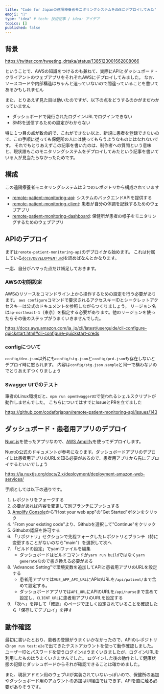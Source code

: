 ```yaml
---
title: "Code for Japanの遠隔療養者モニタリングシステムをAWSにデプロイしてみた"
emoji: "🔖"
type: "idea" # tech: 技術記事 / idea: アイデア
topics: []
published: false
---
```


## 背景

https://twitter.com/tweeting_drtaka/status/1385123001662808066

ということで、AWSの知識をつけるのも兼ねて、実際にAPIとダッシュボード・クライアントのウェブアプリをそれぞれAWSにデプロイしてみました。
なお、ソースコードや内部構造はちゃんと追っていないので間違っていることを書いてあるかもしれません

また、とりあえず見た目は動いたのですが、以下の点をどうするのかがまだわかっていません
- ダッシュボードで発行されたログインURLでログインできない
- SMSを送信するための設定がわからない

特に１つ目の点が致命的で、これができない以上、新規に患者を登録できないので、この手順に従っても保健所の人には使ってもらうようなものにはなれないです。
それでもとりあえずこの記事を書いたのは、制作者への質問という意味と、現状誰もこのモニタリングシステムをデプロイしてみたという記事を書いている人が見当たらなかったためです。

## 構成

この遠隔療養者モニタリングシステムは３つのレポジトリから構成されています

- [remote-patient-monitoring-api](https://github.com/codeforjapan/remote-patient-monitoring-api/): システムのバックエンドAPIを提供する
- [remote-patient-monitoring-client](https://github.com/codeforjapan/remote-patient-monitoring-client): 患者が自分の体調を記録するためのウェブアプリ
- [remote-patient-monitoring-dashboard](https://github.com/codeforjapan/remote-patient-monitoring-dashboard): 保健所が患者の様子をモニタリングするためのウェブアプリ

## APIのデプロイ

まずは`remote-patient-monitoring-api`のデプロイから始めます。
これは付属している[`docs/DEVELOPMENT.md`](https://github.com/codeforjapan/remote-patient-monitoring-api/blob/develop/docs/DEVELOPMENT.md)を読めばなんとかなります。

一応、自分がハマった点だけ補足しておきます。

### AWSの初期設定
AWSのリソースをコマンドライン上から操作するための設定を行う必要があります。
`aws configure`コマンドで要求されるアクセスキーIDとシークレットアクセスキーは公式のドキュメントを参照しながらつくりましょう。
リージョン名は`ap-northeast-1`（東京）を指定する必要があります。他のリージョンを使ったらその後のステップがうまくいきませんでした。

https://docs.aws.amazon.com/ja_jp/cli/latest/userguide/cli-configure-quickstart.html#cli-configure-quickstart-creds

### configについて
`config/dev.json`以外にも`config/stg.json`と`config/prd.json`も存在しないとデプロイ時に怒られます。
内容は`config/stg.json.sample`と同一で構わないのでとりあえずつくりましょう

### Swagger UIでのテスト
筆者のLinux環境だと、`npm run openSwaggerUI`で使われるシェルスクリプトが動作しませんでした。
こちらについてはすでにIssueとPRを立てました

https://github.com/codeforjapan/remote-patient-monitoring-api/issues/143

## ダッシュボード・患者用アプリのデプロイ
[Nuxt.js](https://ja.nuxtjs.org/)を使ったアプリなので、[AWS Amplify](https://aws.amazon.com/jp/amplify/)を使ってデプロイします。

Nuxtの公式のドキュメントが参考になります。ダッシュボードアプリのデプロイには患者用アプリのURLを知る必要があるので、患者用アプリから先にデプロイするといいでしょう

https://ja.nuxtjs.org/docs/2.x/deployment/deployment-amazon-web-services/

手順としては以下の通りです。
1. レポジトリをフォークする
2. 必要があれば内容を変更して別ブランチにプッシュする
3. [Amplify Console](https://console.aws.amazon.com/amplify/home)から"Host your web app"の"Get Started"ボタンをクリック
4. "From your existing code"より、Githubを選択して"Continue"をクリック
5. Githubの認証を許可する
6. 「リポジトリ」セクションで先程フォークしたレポジトリとブランチ（特に変更することがないのなら"main"）を選択して次へ
7. 「ビルドの設定」でyamlファイルを編集
    - ダッシュボードはビルドコマンドが`yarn run build`ではなく`yarn generate`なので書き換える必要がある
8. "Advanced Setting"で環境変数を追加してAPIと患者用アプリのURLを設定する
    - 患者用アプリでは`VUE_APP_API_URL`にAPIのURLを`/api/patient/`まで含めて設定する。
    - ダッシュボードアプリでは`API_URL`にAPIのURLを`/api/nurse`まで含めて設定し、`CLIENT_URL`に患者用アプリのURLを設定する
9. 「次へ」を押して「確認」のページで正しく設定されていることを確認したら「保存してデプロイ」を押す

## 動作確認
最初に書いたとおり、患者の登録がうまくいかなかったので、APIのレポジトリの`npm run test:e2e`で出てきたテストアカウントを使って動作確認しました。
ユーザーIDとパスワードを使うログインはうまくいきましたが、ログインURLを利用したものはうまくいきませんでした。
ログインした後の動作として健康状態の記録とダッシュボードからそれが確認できることは確かめました。

また、現状アドミン用のウェブUIが実装されていないっぽいので、保健所の追加やダッシュボード用のアカウントの追加はUI経由ではできず、APIを直に触る必要がありそうです。
